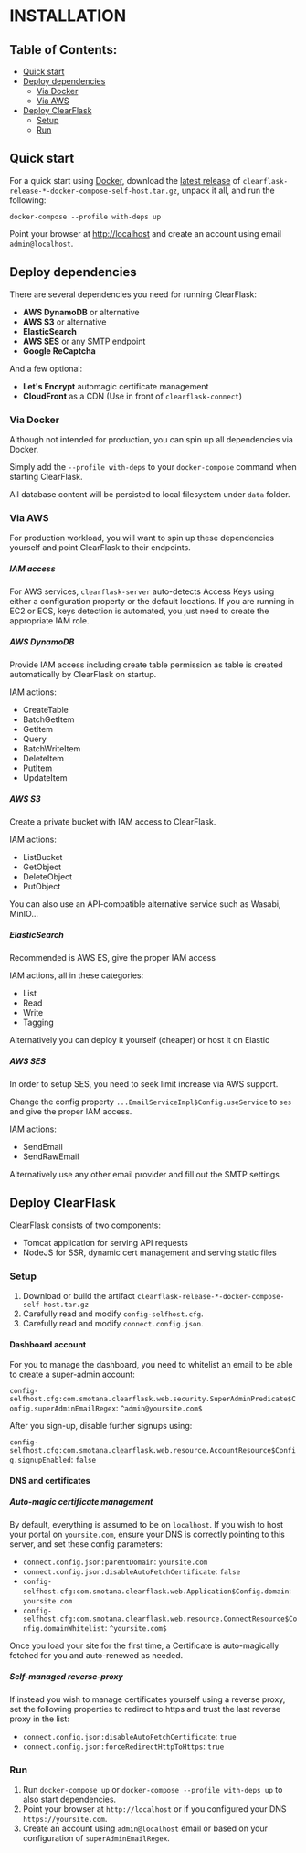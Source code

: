 # INSTALLATION

## Table of Contents:

- [Quick start](#quick-start)
- [Deploy dependencies](#deploy-dependencies)
    - [Via Docker](#via-docker)
    - [Via AWS](#via-aws)
- [Deploy ClearFlask](#deploy-clearflask)
    - [Setup](#setup)
    - [Run](#run)

## Quick start

For a quick start using [Docker](https://www.docker.com/products/docker-desktop), download
the [latest release](https://github.com/clearflask/clearflask/packages/955621)
of `clearflask-release-*-docker-compose-self-host.tar.gz`, unpack it all, and run the following:

```shell
docker-compose --profile with-deps up
```

Point your browser at [http://localhost](http://localhost) and create an account using email `admin@localhost`.

## Deploy dependencies

There are several dependencies you need for running ClearFlask:

- **AWS DynamoDB** or alternative
- **AWS S3** or alternative
- **ElasticSearch**
- **AWS SES** or any SMTP endpoint
- **Google ReCaptcha**

And a few optional:

- **Let's Encrypt** automagic certificate management
- **CloudFront** as a CDN (Use in front of `clearflask-connect`)

### Via Docker

Although not intended for production, you can spin up all dependencies via Docker.

Simply add the `--profile with-deps` to your `docker-compose` command when starting ClearFlask.

All database content will be persisted to local filesystem under `data` folder.

### Via AWS

For production workload, you will want to spin up these dependencies yourself and point ClearFlask to their endpoints.

##### IAM access

For AWS services, `clearflask-server` auto-detects Access Keys using either a configuration property or the default
locations. If you are running in EC2 or ECS, keys detection is automated, you just need to create the appropriate IAM
role.

##### AWS DynamoDB

Provide IAM access including create table permission as table is created automatically by ClearFlask on startup.

IAM actions:

- CreateTable
- BatchGetItem
- GetItem
- Query
- BatchWriteItem
- DeleteItem
- PutItem
- UpdateItem

##### AWS S3

Create a private bucket with IAM access to ClearFlask.

IAM actions:

- ListBucket
- GetObject
- DeleteObject
- PutObject

You can also use an API-compatible alternative service such as Wasabi, MinIO...

##### ElasticSearch

Recommended is AWS ES, give the proper IAM access

IAM actions, all in these categories:

- List
- Read
- Write
- Tagging

Alternatively you can deploy it yourself (cheaper) or host it on Elastic

##### AWS SES

In order to setup SES, you need to seek limit increase via AWS support.

Change the config property `...EmailServiceImpl$Config.useService` to `ses` and give the proper IAM access.

IAM actions:

- SendEmail
- SendRawEmail

Alternatively use any other email provider and fill out the SMTP settings

## Deploy ClearFlask

ClearFlask consists of two components:

- Tomcat application for serving API requests
- NodeJS for SSR, dynamic cert management and serving static files

### Setup

1. Download or build the artifact `clearflask-release-*-docker-compose-self-host.tar.gz`
2. Carefully read and modify `config-selfhost.cfg`.
3. Carefully read and modify `connect.config.json`.

#### Dashboard account

For you to manage the dashboard, you need to whitelist an email to be able to create a super-admin account:

`config-selfhost.cfg:com.smotana.clearflask.web.security.SuperAdminPredicate$Config.superAdminEmailRegex`: `^admin@yoursite.com$`

After you sign-up, disable further signups using:

`config-selfhost.cfg:com.smotana.clearflask.web.resource.AccountResource$Config.signupEnabled`: `false`

#### DNS and certificates

##### Auto-magic certificate management

By default, everything is assumed to be on `localhost`. If you wish to host your portal on `yoursite.com`, ensure your
DNS is correctly pointing to this server, and set these config parameters:

- `connect.config.json:parentDomain`: `yoursite.com`
- `connect.config.json:disableAutoFetchCertificate`: `false`
- `config-selfhost.cfg:com.smotana.clearflask.web.Application$Config.domain`: `yoursite.com`
- `config-selfhost.cfg:com.smotana.clearflask.web.resource.ConnectResource$Config.domainWhitelist`: `^yoursite.com$`

Once you load your site for the first time, a Certificate is auto-magically fetched for you and auto-renewed as needed.

##### Self-managed reverse-proxy

If instead you wish to manage certificates yourself using a reverse proxy, set the following properties to redirect to
https and trust the last reverse proxy in the list:

- `connect.config.json:disableAutoFetchCertificate`: `true`
- `connect.config.json:forceRedirectHttpToHttps`: `true`

### Run

1. Run `docker-compose up` or `docker-compose --profile with-deps up` to also start dependencies.
2. Point your browser at `http://localhost` or if you configured your DNS `https://yoursite.com`.
3. Create an account using `admin@localhost` email or based on your configuration of `superAdminEmailRegex`.
